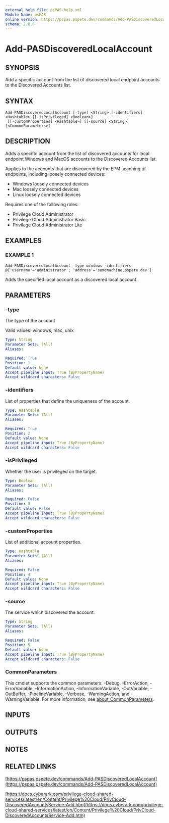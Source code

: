 ```yaml
---
external help file: psPAS-help.xml
Module Name: psPAS
online version: https://pspas.pspete.dev/commands/Add-PASDiscoveredLocalAccount
schema: 2.0.0
---
```


# Add-PASDiscoveredLocalAccount

## SYNOPSIS
Add a specific account from the list of discovered local endpoint accounts to the Discovered Accounts list.

## SYNTAX

```
Add-PASDiscoveredLocalAccount [-type] <String> [-identifiers] <Hashtable> [[-isPrivileged] <Boolean>]
 [[-customProperties] <Hashtable>] [[-source] <String>] [<CommonParameters>]
```

## DESCRIPTION
Adds a specific account from the list of discovered accounts for local endpoint Windows and MacOS accounts to the Discovered Accounts list.

Applies to the accounts that are discovered by the EPM scanning of endpoints, including loosely connected devices:
- Windows loosely connected devices
- Mac loosely connected devices
- Linux loosely connected devices

Requires one of the following roles:
- Privilege Cloud Administrator
- Privilege Cloud Administrator Basic
- Privilege Cloud Administrator Lite

## EXAMPLES

### EXAMPLE 1
```
Add-PASDiscoveredLocalAccount -type windows -identifiers @{'username'='administrator'; 'address'='somemachine.pspete.dev'}
```

Adds the specified local account as a discovered local account.

## PARAMETERS

### -type
The type of the account

Valid values: windows, mac, unix


```yaml
Type: String
Parameter Sets: (All)
Aliases:

Required: True
Position: 1
Default value: None
Accept pipeline input: True (ByPropertyName)
Accept wildcard characters: False
```

### -identifiers
List of properties that define the uniqueness of the account.

```yaml
Type: Hashtable
Parameter Sets: (All)
Aliases:

Required: True
Position: 2
Default value: None
Accept pipeline input: True (ByPropertyName)
Accept wildcard characters: False
```

### -isPrivileged
Whether the user is privileged on the target.

```yaml
Type: Boolean
Parameter Sets: (All)
Aliases:

Required: False
Position: 3
Default value: False
Accept pipeline input: True (ByPropertyName)
Accept wildcard characters: False
```

### -customProperties
List of additional account properties.

```yaml
Type: Hashtable
Parameter Sets: (All)
Aliases:

Required: False
Position: 4
Default value: None
Accept pipeline input: True (ByPropertyName)
Accept wildcard characters: False
```

### -source
The service which discovered the account.

```yaml
Type: String
Parameter Sets: (All)
Aliases:

Required: False
Position: 5
Default value: None
Accept pipeline input: True (ByPropertyName)
Accept wildcard characters: False
```

### CommonParameters
This cmdlet supports the common parameters: -Debug, -ErrorAction, -ErrorVariable, -InformationAction, -InformationVariable, -OutVariable, -OutBuffer, -PipelineVariable, -Verbose, -WarningAction, and -WarningVariable. For more information, see [about_CommonParameters](http://go.microsoft.com/fwlink/?LinkID=113216).

## INPUTS

## OUTPUTS

## NOTES

## RELATED LINKS

[https://pspas.pspete.dev/commands/Add-PASDiscoveredLocalAccount](https://pspas.pspete.dev/commands/Add-PASDiscoveredLocalAccount)

[https://docs.cyberark.com/privilege-cloud-shared-services/latest/en/Content/Privilege%20Cloud/PrivCloud-DiscoveredAccountsService-Add.htm](https://docs.cyberark.com/privilege-cloud-shared-services/latest/en/Content/Privilege%20Cloud/PrivCloud-DiscoveredAccountsService-Add.htm)
